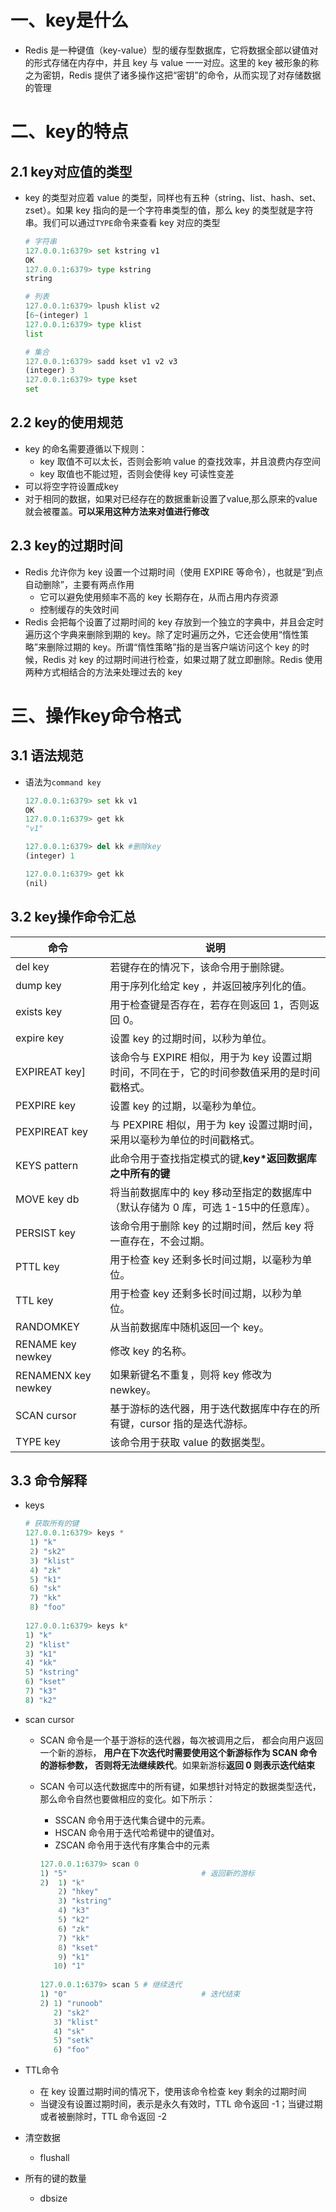 # 一、key是什么

- Redis 是一种键值（key-value）型的缓存型数据库，它将数据全部以键值对的形式存储在内存中，并且 key 与 value 一一对应。这里的 key 被形象的称之为密钥，Redis 提供了诸多操作这把“密钥”的命令，从而实现了对存储数据的管理

# 二、key的特点

## 2.1 key对应值的类型

- key 的类型对应着 value 的类型，同样也有五种（string、list、hash、set、zset）。如果 key 指向的是一个字符串类型的值，那么 key 的类型就是字符串。我们可以通过`TYPE`命令来查看 key 对应的类型

  ```python
  # 字符串
  127.0.0.1:6379> set kstring v1
  OK
  127.0.0.1:6379> type kstring
  string
  
  # 列表
  127.0.0.1:6379> lpush klist v2
  [6~(integer) 1
  127.0.0.1:6379> type klist
  list
  
  # 集合
  127.0.0.1:6379> sadd kset v1 v2 v3
  (integer) 3
  127.0.0.1:6379> type kset
  set
  ```

  

##  2.2 key的使用规范

- key 的命名需要遵循以下规则：
  - key 取值不可以太长，否则会影响 value 的查找效率，并且浪费内存空间
  - key 取值也不能过短，否则会使得 key 可读性变差
- 可以将空字符设置成key
- 对于相同的数据，如果对已经存在的数据重新设置了value,那么原来的value就会被覆盖。**可以采用这种方法来对值进行修改**

## 2.3 key的过期时间

- Redis 允许你为 key 设置一个过期时间（使用 EXPIRE 等命令），也就是“到点自动删除”，主要有两点作用
  - 它可以避免使用频率不高的 key 长期存在，从而占用内存资源
  - 控制缓存的失效时间
- Redis 会把每个设置了过期时间的 key 存放到一个独立的字典中，并且会定时遍历这个字典来删除到期的 key。除了定时遍历之外，它还会使用“惰性策略”来删除过期的 key。所谓“惰性策略”指的是当客户端访问这个 key 的时候，Redis 对 key 的过期时间进行检查，如果过期了就立即删除。Redis 使用两种方式相结合的方法来处理过去的 key



# 三、操作key命令格式

## 3.1 语法规范

- 语法为`command key`

  ```python
  127.0.0.1:6379> set kk v1
  OK
  127.0.0.1:6379> get kk
  "v1"
  
  127.0.0.1:6379> del kk #删除key
  (integer) 1
  
  127.0.0.1:6379> get kk
  (nil)
  ```

## 3.2 key操作命令汇总

| 命令                | 说明                                                         |
| ------------------- | ------------------------------------------------------------ |
| del key             | 若键存在的情况下，该命令用于删除键。                         |
| dump key            | 用于序列化给定 key ，并返回被序列化的值。                    |
| exists key          | 用于检查键是否存在，若存在则返回 1，否则返回 0。             |
| expire key          | 设置 key 的过期时间，以秒为单位。                            |
| EXPIREAT key]       | 该命令与 EXPIRE 相似，用于为 key 设置过期时间，不同在于，它的时间参数值采用的是时间戳格式。 |
| PEXPIRE key         | 设置 key 的过期，以毫秒为单位。                              |
| PEXPIREAT key       | 与 PEXPIRE 相似，用于为 key 设置过期时间，采用以毫秒为单位的时间戳格式。 |
| KEYS pattern        | 此命令用于查找指定模式的键,**key*返回数据库之中所有的键**    |
| MOVE key db         | 将当前数据库中的 key 移动至指定的数据库中（默认存储为 0 库，可选 1-15中的任意库）。 |
| PERSIST key         | 该命令用于删除 key 的过期时间，然后 key 将一直存在，不会过期。 |
| PTTL key            | 用于检查 key 还剩多长时间过期，以毫秒为单位。                |
| TTL key             | 用于检查 key 还剩多长时间过期，以秒为单位。                  |
| RANDOMKEY           | 从当前数据库中随机返回一个 key。                             |
| RENAME key newkey   | 修改 key 的名称。                                            |
| RENAMENX key newkey | 如果新键名不重复，则将 key 修改为 newkey。                   |
| SCAN cursor         | 基于游标的迭代器，用于迭代数据库中存在的所有键，cursor 指的是迭代游标。 |
| TYPE key            | 该命令用于获取 value 的数据类型。                            |

## 3.3 命令解释

- keys

  ```python
  # 获取所有的键
  127.0.0.1:6379> keys *
   1) "k"
   2) "sk2"
   3) "klist"
   4) "zk"
   5) "k1"
   6) "sk"
   7) "kk"
   8) "foo"
    
  127.0.0.1:6379> keys k*
  1) "k"
  2) "klist"
  3) "k1"
  4) "kk"
  5) "kstring"
  6) "kset"
  7) "k3"
  8) "k2"
  ```

  

- scan cursor 

  - SCAN 命令是一个基于游标的迭代器，每次被调用之后， 都会向用户返回一个新的游标， **用户在下次迭代时需要使用这个新游标作为 SCAN 命令的游标参数， 否则将无法继续跌代**。如果新游标**返回 0 则表示迭代结束**

  - SCAN 令可以迭代数据库中的所有键，如果想针对特定的数据类型迭代，那么命令自然也要做相应的变化。如下所示：

    - SSCAN 命令用于迭代集合键中的元素。
    - HSCAN 命令用于迭代哈希键中的键值对。
    - ZSCAN 命令用于迭代有序集合中的元素

    ```python
    127.0.0.1:6379> scan 0
    1) "5"								# 返回新的游标
    2)  1) "k"
        2) "hkey"
        3) "kstring"
        4) "k3"
        5) "k2"
        6) "zk"
        7) "kk"
        8) "kset"
        9) "k1"
       10) "1"
      
    127.0.0.1:6379> scan 5 # 继续迭代
    1) "0"								# 迭代结束
    2) 1) "runoob"
       2) "sk2"
       3) "klist"
       4) "sk"
       5) "setk"
       6) "foo"
    ```

- TTL命令

  - 在 key 设置过期时间的情况下，使用该命令检查 key 剩余的过期时间
  - 当键没有设置过期时间，表示是永久有效时，TTL 命令返回 -1；当键过期或者被删除时，TTL 命令返回 -2

- 清空数据
  - flushall

- 所有的键的数量
  - dbsize